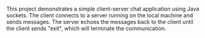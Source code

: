 This project demonstrates a simple client-server chat application using Java sockets. The client connects to a server running on the local machine and sends messages. The server echoes the messages back to the client until the client sends "exit", which will terminate the communication.